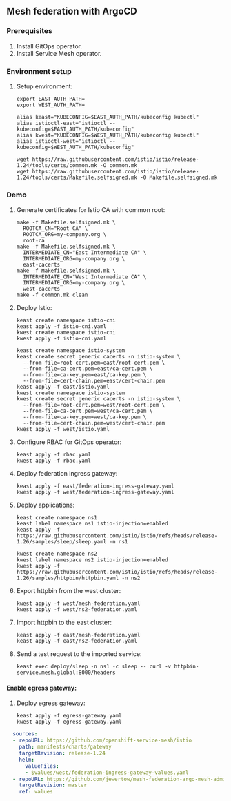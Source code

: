 ## Mesh federation with ArgoCD

### Prerequisites

1. Install GitOps operator.
2. Install Service Mesh operator.

### Environment setup

1. Setup environment:

    ```shell
    export EAST_AUTH_PATH=
    export WEST_AUTH_PATH=
    ```
    ```shell
    alias keast="KUBECONFIG=$EAST_AUTH_PATH/kubeconfig kubectl"
    alias istioctl-east="istioctl --kubeconfig=$EAST_AUTH_PATH/kubeconfig"
    alias kwest="KUBECONFIG=$WEST_AUTH_PATH/kubeconfig kubectl"
    alias istioctl-west="istioctl --kubeconfig=$WEST_AUTH_PATH/kubeconfig"
    ```
    ```shell
    wget https://raw.githubusercontent.com/istio/istio/release-1.24/tools/certs/common.mk -O common.mk
    wget https://raw.githubusercontent.com/istio/istio/release-1.24/tools/certs/Makefile.selfsigned.mk -O Makefile.selfsigned.mk
    ```

### Demo

1. Generate certificates for Istio CA with common root:

    ```shell
    make -f Makefile.selfsigned.mk \
      ROOTCA_CN="Root CA" \
      ROOTCA_ORG=my-company.org \
      root-ca
    make -f Makefile.selfsigned.mk \
      INTERMEDIATE_CN="East Intermediate CA" \
      INTERMEDIATE_ORG=my-company.org \
      east-cacerts
    make -f Makefile.selfsigned.mk \
      INTERMEDIATE_CN="West Intermediate CA" \
      INTERMEDIATE_ORG=my-company.org \
      west-cacerts
    make -f common.mk clean
    ```

1. Deploy Istio:

    ```shell
    keast create namespace istio-cni
    keast apply -f istio-cni.yaml
    kwest create namespace istio-cni
    kwest apply -f istio-cni.yaml
    ```
    ```shell
    keast create namespace istio-system
    keast create secret generic cacerts -n istio-system \
      --from-file=root-cert.pem=east/root-cert.pem \
      --from-file=ca-cert.pem=east/ca-cert.pem \
      --from-file=ca-key.pem=east/ca-key.pem \
      --from-file=cert-chain.pem=east/cert-chain.pem
    keast apply -f east/istio.yaml
    kwest create namespace istio-system
    kwest create secret generic cacerts -n istio-system \
      --from-file=root-cert.pem=west/root-cert.pem \
      --from-file=ca-cert.pem=west/ca-cert.pem \
      --from-file=ca-key.pem=west/ca-key.pem \
      --from-file=cert-chain.pem=west/cert-chain.pem
    kwest apply -f west/istio.yaml
    ```

1. Configure RBAC for GitOps operator:

    ```shell
    keast apply -f rbac.yaml
    kwest apply -f rbac.yaml
    ```

1. Deploy federation ingress gateway:

    ```shell
    keast apply -f east/federation-ingress-gateway.yaml
    kwest apply -f west/federation-ingress-gateway.yaml
    ```

1. Deploy applications:

    ```shell
    keast create namespace ns1
    keast label namespace ns1 istio-injection=enabled
    keast apply -f https://raw.githubusercontent.com/istio/istio/refs/heads/release-1.26/samples/sleep/sleep.yaml -n ns1
    ```
    ```shell
    kwest create namespace ns2
    kwest label namespace ns2 istio-injection=enabled
    kwest apply -f https://raw.githubusercontent.com/istio/istio/refs/heads/release-1.26/samples/httpbin/httpbin.yaml -n ns2
    ```

1. Export httpbin from the west cluster:

    ```shell
    kwest apply -f west/mesh-federation.yaml
    kwest apply -f west/ns2-federation.yaml
    ```

1. Import httpbin to the east cluster:

    ```shell
    keast apply -f east/mesh-federation.yaml
    keast apply -f east/ns2-federation.yaml
    ```

1. Send a test request to the imported service:

    ```shell
    keast exec deploy/sleep -n ns1 -c sleep -- curl -v httpbin-service.mesh.global:8000/headers
    ```

#### Enable egress gateway:

1. Deploy egress gateway:

    ```shell
    keast apply -f egress-gateway.yaml
    kwest apply -f egress-gateway.yaml
    ```

```yaml
  sources:
  - repoURL: https://github.com/openshift-service-mesh/istio
    path: manifests/charts/gateway
    targetRevision: release-1.24
    helm:
      valueFiles:
      - $values/west/federation-ingress-gateway-values.yaml
  - repoURL: https://github.com/jewertow/mesh-federation-argo-mesh-admin
    targetRevision: master
    ref: values
```